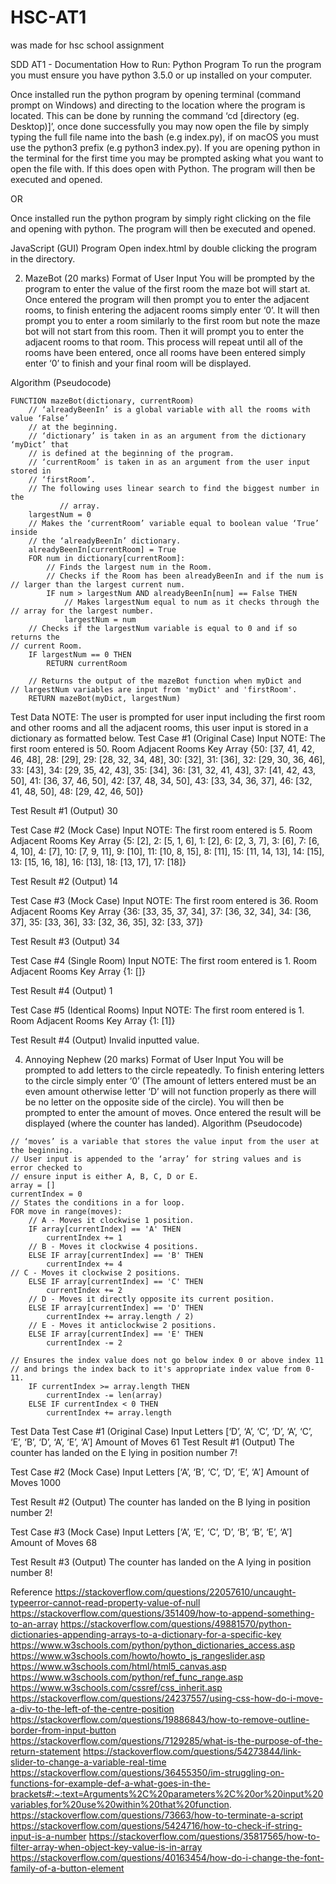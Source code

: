 # HSC-AT1
was made for hsc school assignment

SDD AT1 - Documentation
How to Run:
Python Program
To run the program you must ensure you have python 3.5.0 or up installed on your computer. 

Once installed run the python program by opening terminal (command prompt on Windows) and directing to the location where the program is located. This can be done by running the command ‘cd [directory (eg. Desktop)]’, once done successfully you may now open the file by simply typing the full file name into the bash (e.g index.py), if on macOS you must use the python3 prefix (e.g python3 index.py). If you are opening python in the terminal for the first time you may be prompted asking what you want to open the file with. If this does open with Python. The program will then be executed and opened. 

OR

Once installed run the python program by simply right clicking on the file and opening with python. The program will then be executed and opened. 

JavaScript (GUI) Program
Open index.html by double clicking the program in the directory.

2. MazeBot (20 marks)
Format of User Input
You will be prompted by the program to enter the value of the first room the maze bot will start at. Once entered the program will then prompt you to enter the adjacent rooms, to finish entering the adjacent rooms simply enter ‘0’. It will then prompt you to enter a room similarly to the first room but note the maze bot will not start from this room. Then it will prompt you to enter the adjacent rooms to that room. This process will repeat until all of the rooms have been entered, once all rooms have been entered simply enter ‘0’ to finish and your final room will be displayed.

Algorithm (Pseudocode)
```
FUNCTION mazeBot(dictionary, currentRoom)
	// ‘alreadyBeenIn’ is a global variable with all the rooms with value ‘False’
	// at the beginning.
	// ‘dictionary’ is taken in as an argument from the dictionary ‘myDict’ that
	// is defined at the beginning of the program.
	// ‘currentRoom’ is taken in as an argument from the user input stored in
	// ‘firstRoom’.
	// The following uses linear search to find the biggest number in the
           // array.
	largestNum = 0
	// Makes the ‘currentRoom’ variable equal to boolean value ‘True’ inside
	// the ‘alreadyBeenIn’ dictionary.
	alreadyBeenIn[currentRoom] = True
	FOR num in dictionary[currentRoom]:
		// Finds the largest num in the Room.
		// Checks if the Room has been alreadyBeenIn and if the num is  
// larger than the largest current num.
		IF num > largestNum AND alreadyBeenIn[num] == False THEN
			// Makes largestNum equal to num as it checks through the 
// array for the largest number.
			largestNum = num
	// Checks if the largestNum variable is equal to 0 and if so returns the 
// current Room.
	IF largestNum == 0 THEN
		RETURN currentRoom

	// Returns the output of the mazeBot function when myDict and 
// largestNum variables are input from 'myDict' and 'firstRoom'.
	RETURN mazeBot(myDict, largestNum)
```
Test Data
NOTE: The user is prompted for user input including the first room and other rooms and all the adjacent rooms, this user input is stored in a dictionary as formatted below.
Test Case #1 (Original Case)
Input
NOTE: The first room entered is 50.
Room      Adjacent Rooms
Key                Array
{50: [37, 41, 42, 46, 48],
28: [29],
29: [28, 32, 34, 48],
30: [32],
31: [36],
32: [29, 30, 36, 46],
33: [43],
34: [29, 35, 42, 43],
35: [34],
36: [31, 32, 41, 43],
37: [41, 42, 43, 50],
41: [36, 37, 46, 50],
42: [37, 48, 34, 50],
43: [33, 34, 36, 37],
46: [32, 41, 48, 50],
48: [29, 42, 46, 50]}

Test Result #1 (Output)
30

Test Case #2 (Mock Case)
Input
NOTE: The first room entered is 5.
Room  Adjacent Rooms
Key  Array
{5: [2],
2: [5, 1, 6],
1: [2],
6: [2, 3, 7],
3: [6],
7: [6, 4, 10],
4: [7],
10: [7, 9, 11],
9: [10],
11: [10, 8, 15],
8: [11],
15: [11, 14, 13],
14: [15],
13: [15, 16, 18],
16: [13],
18: [13, 17],
17: [18]}

Test Result #2 (Output)
14

Test Case #3 (Mock Case)
Input
NOTE: The first room entered is 36.
Room  Adjacent Rooms
Key       Array
{36: [33, 35, 37, 34],
37: [36, 32, 34],
34: [36, 37],
35: [33, 36],
33: [32, 36, 35],
32: [33, 37]}

Test Result #3 (Output)
34

Test Case #4 (Single Room)
Input
NOTE: The first room entered is 1.
Room  Adjacent Rooms
Key  Array
{1: []}

Test Result #4 (Output)
1

Test Case #5 (Identical Rooms)
Input
NOTE: The first room entered is 1.
Room  Adjacent Rooms
Key  Array
{1: [1]}

Test Result #4 (Output)
Invalid inputted value. 

4. Annoying Nephew (20 marks)
Format of User Input
You will be prompted to add letters to the circle repeatedly. To finish entering letters to the circle simply enter ‘0’ (The amount of letters entered must be an even amount otherwise letter ‘D’ will not function properly as there will be no letter on the opposite side of the circle). You will then be prompted to enter the amount of moves. Once entered the result will be displayed (where the counter has landed).
Algorithm (Pseudocode)
```
// ‘moves’ is a variable that stores the value input from the user at the beginning.
// User input is appended to the ‘array’ for string values and is error checked to 
// ensure input is either A, B, C, D or E.
array = []
currentIndex = 0
// States the conditions in a for loop.
FOR move in range(moves):
	// A - Moves it clockwise 1 position.
	IF array[currentIndex] == 'A' THEN
		currentIndex += 1
	// B - Moves it clockwise 4 positions.
	ELSE IF array[currentIndex] == 'B' THEN
		currentIndex += 4
// C - Moves it clockwise 2 positions.
	ELSE IF array[currentIndex] == 'C' THEN
		currentIndex += 2
	// D - Moves it directly opposite its current position.
	ELSE IF array[currentIndex] == 'D' THEN
		currentIndex += array.length / 2)
	// E - Moves it anticlockwise 2 positions.
	ELSE IF array[currentIndex] == 'E' THEN
		currentIndex -= 2

// Ensures the index value does not go below index 0 or above index 11  // and brings the index back to it's appropriate index value from 0-11.
	IF currentIndex >= array.length THEN
		currentIndex -= len(array)
	ELSE IF currentIndex < 0 THEN
		currentIndex += array.length
```
Test Data
Test Case #1 (Original Case)
Input
Letters
[‘D’, ‘A’, ‘C’, ‘D’, ‘A’, ‘C’, ‘E’, ‘B’, ‘D’, ‘A’, ‘E’, ‘A’]
Amount of Moves
61
Test Result #1 (Output)
The counter has landed on the E lying in position number 7!

Test Case #2 (Mock Case)
Input
Letters
[‘A’, ‘B’, ‘C’, ‘D’, ‘E’, ‘A’]
Amount of Moves
1000

Test Result #2 (Output)
The counter has landed on the B lying in position number 2!

Test Case #3 (Mock Case)
Input
Letters
[‘A’, ‘E’, ‘C’, ‘D’, ‘B’, ‘B’, ‘E’, ‘A’]
Amount of Moves
68

Test Result #3 (Output)
The counter has landed on the A lying in position number 8!

Reference
https://stackoverflow.com/questions/22057610/uncaught-typeerror-cannot-read-property-value-of-null
https://stackoverflow.com/questions/351409/how-to-append-something-to-an-array
https://stackoverflow.com/questions/49881570/python-dictionaries-appending-arrays-to-a-dictionary-for-a-specific-key
https://www.w3schools.com/python/python_dictionaries_access.asp
https://www.w3schools.com/howto/howto_js_rangeslider.asp
https://www.w3schools.com/html/html5_canvas.asp
https://www.w3schools.com/python/ref_func_range.asp
https://www.w3schools.com/cssref/css_inherit.asp
https://stackoverflow.com/questions/24237557/using-css-how-do-i-move-a-div-to-the-left-of-the-centre-position
https://stackoverflow.com/questions/19886843/how-to-remove-outline-border-from-input-button
https://stackoverflow.com/questions/7129285/what-is-the-purpose-of-the-return-statement
https://stackoverflow.com/questions/54273844/link-slider-to-change-a-variable-real-time
https://stackoverflow.com/questions/36455350/im-struggling-on-functions-for-example-def-a-what-goes-in-the-brackets#:~:text=Arguments%2C%20parameters%2C%20or%20input%20variables,for%20use%20within%20that%20function.
https://stackoverflow.com/questions/73663/how-to-terminate-a-script
https://stackoverflow.com/questions/5424716/how-to-check-if-string-input-is-a-number
https://stackoverflow.com/questions/35817565/how-to-filter-array-when-object-key-value-is-in-array
https://stackoverflow.com/questions/40163454/how-do-i-change-the-font-family-of-a-button-element
